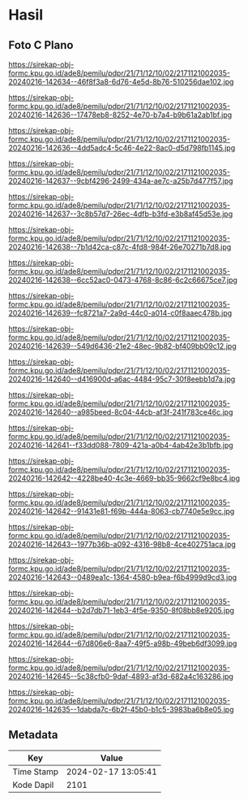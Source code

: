 # Hasil

## Foto C Plano

https://sirekap-obj-formc.kpu.go.id/ade8/pemilu/pdpr/21/71/12/10/02/2171121002035-20240216-142634--46f8f3a8-6d76-4e5d-8b76-510256dae102.jpg

https://sirekap-obj-formc.kpu.go.id/ade8/pemilu/pdpr/21/71/12/10/02/2171121002035-20240216-142636--17478eb8-8252-4e70-b7a4-b9b61a2ab1bf.jpg

https://sirekap-obj-formc.kpu.go.id/ade8/pemilu/pdpr/21/71/12/10/02/2171121002035-20240216-142636--4dd5adc4-5c46-4e22-8ac0-d5d798fb1145.jpg

https://sirekap-obj-formc.kpu.go.id/ade8/pemilu/pdpr/21/71/12/10/02/2171121002035-20240216-142637--9cbf4296-2499-434a-ae7c-a25b7d477f57.jpg

https://sirekap-obj-formc.kpu.go.id/ade8/pemilu/pdpr/21/71/12/10/02/2171121002035-20240216-142637--3c8b57d7-26ec-4dfb-b3fd-e3b8af45d53e.jpg

https://sirekap-obj-formc.kpu.go.id/ade8/pemilu/pdpr/21/71/12/10/02/2171121002035-20240216-142638--7b1d42ca-c87c-4fd8-984f-26e70271b7d8.jpg

https://sirekap-obj-formc.kpu.go.id/ade8/pemilu/pdpr/21/71/12/10/02/2171121002035-20240216-142638--6cc52ac0-0473-4768-8c86-6c2c66675ce7.jpg

https://sirekap-obj-formc.kpu.go.id/ade8/pemilu/pdpr/21/71/12/10/02/2171121002035-20240216-142639--fc8721a7-2a9d-44c0-a014-c0f8aaec478b.jpg

https://sirekap-obj-formc.kpu.go.id/ade8/pemilu/pdpr/21/71/12/10/02/2171121002035-20240216-142639--549d6436-21e2-48ec-9b82-bf409bb09c12.jpg

https://sirekap-obj-formc.kpu.go.id/ade8/pemilu/pdpr/21/71/12/10/02/2171121002035-20240216-142640--d416900d-a6ac-4484-95c7-30f8eebb1d7a.jpg

https://sirekap-obj-formc.kpu.go.id/ade8/pemilu/pdpr/21/71/12/10/02/2171121002035-20240216-142640--a985beed-8c04-44cb-af3f-241f783ce46c.jpg

https://sirekap-obj-formc.kpu.go.id/ade8/pemilu/pdpr/21/71/12/10/02/2171121002035-20240216-142641--f33dd088-7809-421a-a0b4-4ab42e3b1bfb.jpg

https://sirekap-obj-formc.kpu.go.id/ade8/pemilu/pdpr/21/71/12/10/02/2171121002035-20240216-142642--4228be40-4c3e-4669-bb35-9662cf9e8bc4.jpg

https://sirekap-obj-formc.kpu.go.id/ade8/pemilu/pdpr/21/71/12/10/02/2171121002035-20240216-142642--91431e81-f69b-444a-8063-cb7740e5e9cc.jpg

https://sirekap-obj-formc.kpu.go.id/ade8/pemilu/pdpr/21/71/12/10/02/2171121002035-20240216-142643--1977b36b-a092-4316-98b8-4ce402751aca.jpg

https://sirekap-obj-formc.kpu.go.id/ade8/pemilu/pdpr/21/71/12/10/02/2171121002035-20240216-142643--0489ea1c-1364-4580-b9ea-f6b4999d9cd3.jpg

https://sirekap-obj-formc.kpu.go.id/ade8/pemilu/pdpr/21/71/12/10/02/2171121002035-20240216-142644--b2d7db71-1eb3-4f5e-9350-8f08bb8e9205.jpg

https://sirekap-obj-formc.kpu.go.id/ade8/pemilu/pdpr/21/71/12/10/02/2171121002035-20240216-142644--67d806e6-8aa7-49f5-a98b-49beb6df3099.jpg

https://sirekap-obj-formc.kpu.go.id/ade8/pemilu/pdpr/21/71/12/10/02/2171121002035-20240216-142645--5c38cfb0-9daf-4893-af3d-682a4c163286.jpg

https://sirekap-obj-formc.kpu.go.id/ade8/pemilu/pdpr/21/71/12/10/02/2171121002035-20240216-142635--1dabda7c-6b2f-45b0-b1c5-3983ba6b8e05.jpg


## Metadata

| Key        | Value               |
| ---------- | ------------------- |
| Time Stamp | 2024-02-17 13:05:41 |
| Kode Dapil | 2101                |



